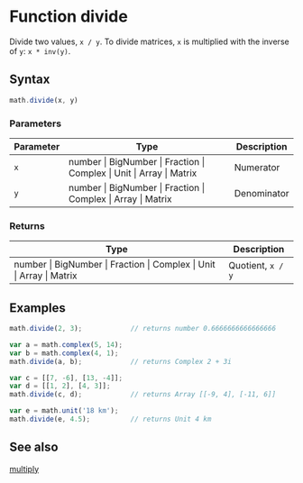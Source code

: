<!-- Note: This file is automatically generated from source code comments. Changes made in this file will be overridden. -->

# Function divide

Divide two values, `x / y`.
To divide matrices, `x` is multiplied with the inverse of `y`: `x * inv(y)`.


## Syntax

```js
math.divide(x, y)
```

### Parameters

Parameter | Type | Description
--------- | ---- | -----------
`x` | number &#124; BigNumber &#124; Fraction &#124; Complex &#124; Unit &#124; Array &#124; Matrix | Numerator
`y` | number &#124; BigNumber &#124; Fraction &#124; Complex &#124; Array &#124; Matrix | Denominator

### Returns

Type | Description
---- | -----------
number &#124; BigNumber &#124; Fraction &#124; Complex &#124; Unit &#124; Array &#124; Matrix | Quotient, `x / y`


## Examples

```js
math.divide(2, 3);            // returns number 0.6666666666666666

var a = math.complex(5, 14);
var b = math.complex(4, 1);
math.divide(a, b);            // returns Complex 2 + 3i

var c = [[7, -6], [13, -4]];
var d = [[1, 2], [4, 3]];
math.divide(c, d);            // returns Array [[-9, 4], [-11, 6]]

var e = math.unit('18 km');
math.divide(e, 4.5);          // returns Unit 4 km
```


## See also

[multiply](multiply.md)
